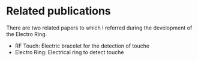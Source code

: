 # Related publications
There are two related papers to which I referred during the development of the Electro Ring. 
 - RF Touch: Electric bracelet for the detection of touche
 - Electro Ring: Electrical ring to detect touche
